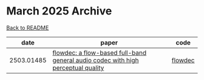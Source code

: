 # March 2025 Archive

[Back to README](../../README.md)

|date|paper|code|
|---|---|---|
|2503.01485|[flowdec: a flow-based full-band general audio codec with high perceptual quality](https://arxiv.org/abs/2503.01485)|[flowdec](https://github.com/facebookresearch/flowdec)|

